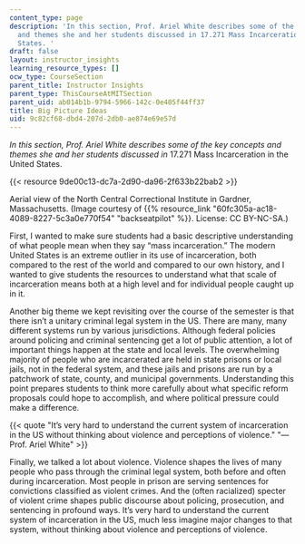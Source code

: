 ```yaml
---
content_type: page
description: 'In this section, Prof. Ariel White describes some of the key concepts
  and themes she and her students discussed in 17.271 Mass Incarceration in the United
  States. '
draft: false
layout: instructor_insights
learning_resource_types: []
ocw_type: CourseSection
parent_title: Instructor Insights
parent_type: ThisCourseAtMITSection
parent_uid: ab014b1b-9794-5966-142c-0e405f44ff37
title: Big Picture Ideas
uid: 9c82cf68-dbd4-207d-2db0-ae874e69e57d
---
```

_In this section, Prof. Ariel White describes some of the key concepts and themes she and her students discussed in_ 17.271 Mass Incarceration in the United States.

{{< resource 9de00c13-dc7a-2d90-da96-2f633b22bab2 >}}

Aerial view of the North Central Correctional Institute in Gardner, Massachusetts. (Image courtesy of {{% resource_link "60fc305a-ac18-4089-8227-5c3a0e770f54" "backseatpilot" %}}. License: CC BY-NC-SA.)

First, I wanted to make sure students had a basic descriptive understanding of what people mean when they say “mass incarceration.” The modern United States is an extreme outlier in its use of incarceration, both compared to the rest of the world and compared to our own history, and I wanted to give students the resources to understand what that scale of incarceration means both at a high level and for individual people caught up in it.

Another big theme we kept revisiting over the course of the semester is that there isn’t a unitary criminal legal system in the US. There are many, many different systems run by various jurisdictions. Although federal policies around policing and criminal sentencing get a lot of public attention, a lot of important things happen at the state and local levels. The overwhelming majority of people who are incarcerated are held in state prisons or local jails, not in the federal system, and these jails and prisons are run by a patchwork of state, county, and municipal governments. Understanding this point prepares students to think more carefully about what specific reform proposals could hope to accomplish, and where political pressure could make a difference.

{{< quote "It’s very hard to understand the current system of incarceration in the US without thinking about violence and perceptions of violence." "— Prof. Ariel White" >}}

Finally, we talked a lot about violence. Violence shapes the lives of many people who pass through the criminal legal system, both before and often during incarceration. Most people in prison are serving sentences for convictions classified as violent crimes. And the (often racialized) specter of violent crime shapes public discourse about policing, prosecution, and sentencing in profound ways. It’s very hard to understand the current system of incarceration in the US, much less imagine major changes to that system, without thinking about violence and perceptions of violence.